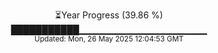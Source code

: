 <p align="center">
⏳Year Progress (39.86 %)<br>
███████████▁▁▁▁▁▁▁▁▁▁▁▁▁▁▁▁▁▁▁ <br>
<sub>Updated: Mon, 26 May 2025 12:04:53 GMT</sub>
</p>

